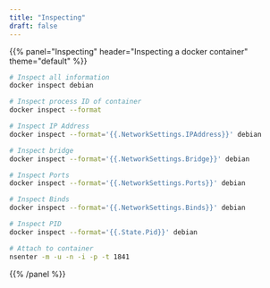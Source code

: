 ```yaml
---
title: "Inspecting"
draft: false
---
```


{{% panel="Inspecting" header="Inspecting a docker container" theme="default" %}}
```bash
# Inspect all information
docker inspect debian

# Inspect process ID of container
docker inspect --format 

# Inspect IP Address
docker inspect --format='{{.NetworkSettings.IPAddress}}' debian

# Inspect bridge
docker inspect --format='{{.NetworkSettings.Bridge}}' debian

# Inspect Ports
docker inspect --format='{{.NetworkSettings.Ports}}' debian

# Inspect Binds
docker inspect --format='{{.NetworkSettings.Binds}}' debian

# Inspect PID
docker inspect --format='{{.State.Pid}}' debian

# Attach to container
nsenter -m -u -n -i -p -t 1841
```
{{% /panel %}}
